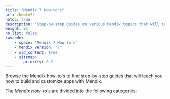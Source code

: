 ```yaml
---
title: "Mendix 7 How-to's"
url: /howto7/
notoc: true
description: "Step-by-step guides on various Mendix topics that will teach you how to build and customize apps."
weight: 85
no_list: false
cascade:
    - space: "Mendix 7 How-to's"
    - mendix_version: "7"
    - old_content: true
    - sitemap:
        priority: 0.2
---
```


Browse the Mendix how-to's to find step-by-step guides that will teach you how to build and customize apps with Mendix.

The *Mendix How-to's* are divided into the following categories:


